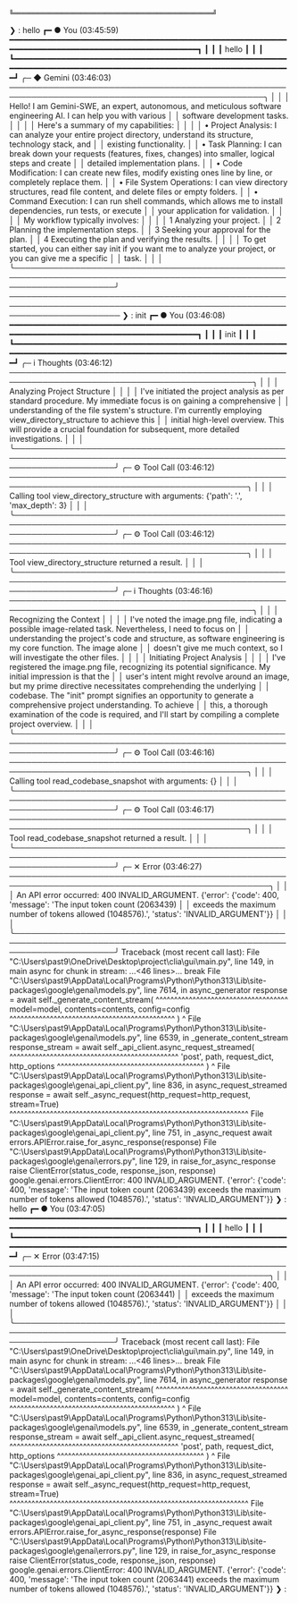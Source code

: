                                 ╚══════════════════════════════════════════════════╝
❯ : hello
┏━ ● You (03:45:59) ━━━━━━━━━━━━━━━━━━━━━━━━━━━━━━━━━━━━━━━━━━━━━━━━━━━━━━━━━━━━━━━━━━━━━━━━━━━━━━━━━━━━━━━━━━━━━━━━━━━┓
┃                                                                                                                      ┃
┃  hello                                                                                                               ┃
┃                                                                                                                      ┃
┗━━━━━━━━━━━━━━━━━━━━━━━━━━━━━━━━━━━━━━━━━━━━━━━━━━━━━━━━━━━━━━━━━━━━━━━━━━━━━━━━━━━━━━━━━━━━━━━━━━━━━━━━━━━━━━━━━━━━━━┛
╭─ ◆ Gemini (03:46:03) ────────────────────────────────────────────────────────────────────────────────────────────────╮
│                                                                                                                      │
│  Hello! I am Gemini-SWE, an expert, autonomous, and meticulous software engineering AI. I can help you with various  │
│  software development tasks.                                                                                         │
│                                                                                                                      │
│  Here's a summary of my capabilities:                                                                                │
│                                                                                                                      │
│   • Project Analysis: I can analyze your entire project directory, understand its structure, technology stack, and   │
│     existing functionality.                                                                                          │
│   • Task Planning: I can break down your requests (features, fixes, changes) into smaller, logical steps and create  │
│     detailed implementation plans.                                                                                   │
│   • Code Modification: I can create new files, modify existing ones line by line, or completely replace them.        │
│   • File System Operations: I can view directory structures, read file content, and delete files or empty folders.   │
│   • Command Execution: I can run shell commands, which allows me to install dependencies, run tests, or execute      │
│     your application for validation.                                                                                 │
│                                                                                                                      │
│  My workflow typically involves:                                                                                     │
│                                                                                                                      │
│   1 Analyzing your project.                                                                                          │
│   2 Planning the implementation steps.                                                                               │
│   3 Seeking your approval for the plan.                                                                              │
│   4 Executing the plan and verifying the results.                                                                    │
│                                                                                                                      │
│  To get started, you can either say init if you want me to analyze your project, or you can give me a specific       │
│  task.                                                                                                               │
│                                                                                                                      │
╰──────────────────────────────────────────────────────────────────────────────────────────────────────────────────────╯
────────────────────────────────────────────────────────────────────────────────────────────────────────────────────────
❯ : init
┏━ ● You (03:46:08) ━━━━━━━━━━━━━━━━━━━━━━━━━━━━━━━━━━━━━━━━━━━━━━━━━━━━━━━━━━━━━━━━━━━━━━━━━━━━━━━━━━━━━━━━━━━━━━━━━━━┓
┃                                                                                                                      ┃
┃  init                                                                                                                ┃
┃                                                                                                                      ┃
┗━━━━━━━━━━━━━━━━━━━━━━━━━━━━━━━━━━━━━━━━━━━━━━━━━━━━━━━━━━━━━━━━━━━━━━━━━━━━━━━━━━━━━━━━━━━━━━━━━━━━━━━━━━━━━━━━━━━━━━┛
╭─ i Thoughts (03:46:12) ──────────────────────────────────────────────────────────────────────────────────────────────╮
│                                                                                                                      │
│  Analyzing Project Structure                                                                                         │
│                                                                                                                      │
│  I've initiated the project analysis as per standard procedure. My immediate focus is on gaining a comprehensive     │
│  understanding of the file system's structure. I'm currently employing view_directory_structure to achieve this      │
│  initial high-level overview. This will provide a crucial foundation for subsequent, more detailed investigations.   │
│                                                                                                                      │
╰──────────────────────────────────────────────────────────────────────────────────────────────────────────────────────╯
╭─ ⚙ Tool Call (03:46:12) ─────────────────────────────────────────────────────────────────────────────────────────────╮
│                                                                                                                      │
│  Calling tool view_directory_structure with arguments: {'path': '.', 'max_depth': 3}                                 │
│                                                                                                                      │
╰──────────────────────────────────────────────────────────────────────────────────────────────────────────────────────╯
╭─ ⚙ Tool Call (03:46:12) ─────────────────────────────────────────────────────────────────────────────────────────────╮
│                                                                                                                      │
│  Tool view_directory_structure returned a result.                                                                    │
│                                                                                                                      │
╰──────────────────────────────────────────────────────────────────────────────────────────────────────────────────────╯
╭─ i Thoughts (03:46:16) ──────────────────────────────────────────────────────────────────────────────────────────────╮
│                                                                                                                      │
│  Recognizing the Context                                                                                             │
│                                                                                                                      │
│  I've noted the image.png file, indicating a possible image-related task. Nevertheless, I need to focus on           │
│  understanding the project's code and structure, as software engineering is my core function. The image alone        │
│  doesn't give me much context, so I will investigate the other files.                                                │
│                                                                                                                      │
│  Initiating Project Analysis                                                                                         │
│                                                                                                                      │
│  I've registered the image.png file, recognizing its potential significance.  My initial impression is that the      │
│  user's intent might revolve around an image, but my prime directive necessitates comprehending the underlying       │
│  codebase. The "init" prompt signifies an opportunity to generate a comprehensive project understanding. To achieve  │
│  this, a thorough examination of the code is required, and I'll start by compiling a complete project overview.      │
│                                                                                                                      │
╰──────────────────────────────────────────────────────────────────────────────────────────────────────────────────────╯
╭─ ⚙ Tool Call (03:46:16) ─────────────────────────────────────────────────────────────────────────────────────────────╮
│                                                                                                                      │
│  Calling tool read_codebase_snapshot with arguments: {}                                                              │
│                                                                                                                      │
╰──────────────────────────────────────────────────────────────────────────────────────────────────────────────────────╯
╭─ ⚙ Tool Call (03:46:17) ─────────────────────────────────────────────────────────────────────────────────────────────╮
│                                                                                                                      │
│  Tool read_codebase_snapshot returned a result.                                                                      │
│                                                                                                                      │
╰──────────────────────────────────────────────────────────────────────────────────────────────────────────────────────╯
╭─ ✕ Error (03:46:27) ─────────────────────────────────────────────────────────────────────────────────────────────────╮
│                                                                                                                      │
│  An API error occurred: 400 INVALID_ARGUMENT. {'error': {'code': 400, 'message': 'The input token count (2063439)    │
│  exceeds the maximum number of tokens allowed (1048576).', 'status': 'INVALID_ARGUMENT'}}                            │
│                                                                                                                      │
╰──────────────────────────────────────────────────────────────────────────────────────────────────────────────────────╯
Traceback (most recent call last):
  File "C:\Users\past9\OneDrive\Desktop\project\clia\gui\main.py", line 149, in main
    async for chunk in stream:
    ...<46 lines>...
            break
  File "C:\Users\past9\AppData\Local\Programs\Python\Python313\Lib\site-packages\google\genai\models.py", line 7614, in async_generator
    response = await self._generate_content_stream(
               ^^^^^^^^^^^^^^^^^^^^^^^^^^^^^^^^^^^^
        model=model, contents=contents, config=config
        ^^^^^^^^^^^^^^^^^^^^^^^^^^^^^^^^^^^^^^^^^^^^^
    )
    ^
  File "C:\Users\past9\AppData\Local\Programs\Python\Python313\Lib\site-packages\google\genai\models.py", line 6539, in _generate_content_stream
    response_stream = await self._api_client.async_request_streamed(
                      ^^^^^^^^^^^^^^^^^^^^^^^^^^^^^^^^^^^^^^^^^^^^^^
        'post', path, request_dict, http_options
        ^^^^^^^^^^^^^^^^^^^^^^^^^^^^^^^^^^^^^^^^
    )
    ^
  File "C:\Users\past9\AppData\Local\Programs\Python\Python313\Lib\site-packages\google\genai\_api_client.py", line 836, in async_request_streamed
    response = await self._async_request(http_request=http_request, stream=True)
               ^^^^^^^^^^^^^^^^^^^^^^^^^^^^^^^^^^^^^^^^^^^^^^^^^^^^^^^^^^^^^^^^^
  File "C:\Users\past9\AppData\Local\Programs\Python\Python313\Lib\site-packages\google\genai\_api_client.py", line 751, in _async_request
    await errors.APIError.raise_for_async_response(response)
  File "C:\Users\past9\AppData\Local\Programs\Python\Python313\Lib\site-packages\google\genai\errors.py", line 129, in raise_for_async_response
    raise ClientError(status_code, response_json, response)
google.genai.errors.ClientError: 400 INVALID_ARGUMENT. {'error': {'code': 400, 'message': 'The input token count (2063439) exceeds the maximum number of tokens allowed (1048576).', 'status': 'INVALID_ARGUMENT'}}
❯ : hello
┏━ ● You (03:47:05) ━━━━━━━━━━━━━━━━━━━━━━━━━━━━━━━━━━━━━━━━━━━━━━━━━━━━━━━━━━━━━━━━━━━━━━━━━━━━━━━━━━━━━━━━━━━━━━━━━━━┓
┃                                                                                                                      ┃
┃  hello                                                                                                               ┃
┃                                                                                                                      ┃
┗━━━━━━━━━━━━━━━━━━━━━━━━━━━━━━━━━━━━━━━━━━━━━━━━━━━━━━━━━━━━━━━━━━━━━━━━━━━━━━━━━━━━━━━━━━━━━━━━━━━━━━━━━━━━━━━━━━━━━━┛
╭─ ✕ Error (03:47:15) ─────────────────────────────────────────────────────────────────────────────────────────────────╮
│                                                                                                                      │
│  An API error occurred: 400 INVALID_ARGUMENT. {'error': {'code': 400, 'message': 'The input token count (2063441)    │
│  exceeds the maximum number of tokens allowed (1048576).', 'status': 'INVALID_ARGUMENT'}}                            │
│                                                                                                                      │
╰──────────────────────────────────────────────────────────────────────────────────────────────────────────────────────╯
Traceback (most recent call last):
  File "C:\Users\past9\OneDrive\Desktop\project\clia\gui\main.py", line 149, in main
    async for chunk in stream:
    ...<46 lines>...
            break
  File "C:\Users\past9\AppData\Local\Programs\Python\Python313\Lib\site-packages\google\genai\models.py", line 7614, in async_generator
    response = await self._generate_content_stream(
               ^^^^^^^^^^^^^^^^^^^^^^^^^^^^^^^^^^^^
        model=model, contents=contents, config=config
        ^^^^^^^^^^^^^^^^^^^^^^^^^^^^^^^^^^^^^^^^^^^^^
    )
    ^
  File "C:\Users\past9\AppData\Local\Programs\Python\Python313\Lib\site-packages\google\genai\models.py", line 6539, in _generate_content_stream
    response_stream = await self._api_client.async_request_streamed(
                      ^^^^^^^^^^^^^^^^^^^^^^^^^^^^^^^^^^^^^^^^^^^^^^
        'post', path, request_dict, http_options
        ^^^^^^^^^^^^^^^^^^^^^^^^^^^^^^^^^^^^^^^^
    )
    ^
  File "C:\Users\past9\AppData\Local\Programs\Python\Python313\Lib\site-packages\google\genai\_api_client.py", line 836, in async_request_streamed
    response = await self._async_request(http_request=http_request, stream=True)
               ^^^^^^^^^^^^^^^^^^^^^^^^^^^^^^^^^^^^^^^^^^^^^^^^^^^^^^^^^^^^^^^^^
  File "C:\Users\past9\AppData\Local\Programs\Python\Python313\Lib\site-packages\google\genai\_api_client.py", line 751, in _async_request
    await errors.APIError.raise_for_async_response(response)
  File "C:\Users\past9\AppData\Local\Programs\Python\Python313\Lib\site-packages\google\genai\errors.py", line 129, in raise_for_async_response
    raise ClientError(status_code, response_json, response)
google.genai.errors.ClientError: 400 INVALID_ARGUMENT. {'error': {'code': 400, 'message': 'The input token count (2063441) exceeds the maximum number of tokens allowed (1048576).', 'status': 'INVALID_ARGUMENT'}}
❯ :